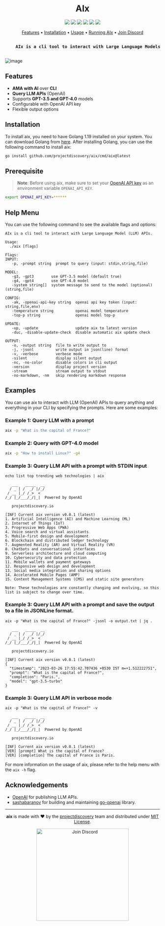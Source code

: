 <h1 align="center">
 AIx
<br>
</h1>


<p align="center">
<a href="https://opensource.org/licenses/MIT"><img src="https://img.shields.io/badge/license-MIT-_red.svg"></a>
<a href="https://goreportcard.com/badge/github.com/projectdiscovery/aix"><img src="https://goreportcard.com/badge/github.com/projectdiscovery/aix"></a>
<a href="https://pkg.go.dev/github.com/projectdiscovery/aix/pkg/aix"><img src="https://img.shields.io/badge/go-reference-blue"></a>
<a href="https://github.com/projectdiscovery/aix/releases"><img src="https://img.shields.io/github/release/projectdiscovery/aix"></a>
<a href="https://twitter.com/pdiscoveryio"><img src="https://img.shields.io/twitter/follow/pdiscoveryio.svg?logo=twitter"></a>
<a href="https://discord.gg/projectdiscovery"><img src="https://img.shields.io/discord/695645237418131507.svg?logo=discord"></a>
</p>

<p align="center">
  <a href="#features">Features</a> •
  <a href="#installation">Installation</a> •
  <a href="#help-menu">Usage</a> •
  <a href="#examples">Running AIx</a> •
  <a href="https://discord.gg/projectdiscovery">Join Discord</a>

</p>

<pre align="center">
<b>
	AIx is a cli tool to interact with Large Language Models (LLM) APIs.
</b>
</pre>

![image](https://user-images.githubusercontent.com/8293321/227775051-440d4ed5-f30e-4ec5-bf1d-10310840ab54.png)

## Features
- **AMA with AI** over **CLI**
- **Query LLM APIs** (OpenAI)
- Supports **GPT-3.5 and GPT-4.0** models
- Configurable with OpenAI API key
- Flexible output options

## Installation
To install aix, you need to have Golang 1.19 installed on your system. You can download Golang from [here](https://go.dev/doc/install). After installing Golang, you can use the following command to install aix:


```bash
go install github.com/projectdiscovery/aix/cmd/aix@latest
```

## Prerequisite

> **Note**: Before using aix, make sure to set your [OpenAI API key](https://platform.openai.com/account/api-keys) as an environment variable `OPENAI_API_KEY`.

```bash
export OPENAI_API_KEY=******
````

## Help Menu
You can use the following command to see the available flags and options:

```console
AIx is a cli tool to interact with Large Language Model (LLM) APIs.

Usage:
  ./aix [flags]

Flags:
INPUT:
   -p, -prompt string  prompt to query (input: stdin,string,file)

MODEL:
   -g3, -gpt3        use GPT-3.5 model (default true)
   -g4, -gpt4        use GPT-4.0 model
   -system string[]  system message to send to the model (optional) (string,file)

CONFIG:
   -ak, -openai-api-key string  openai api key token (input: string,file,env)
   -temperature string          openai model temperature
   -top-p string                openai model top-p

UPDATE:
   -up, -update                 update aix to latest version
   -duc, -disable-update-check  disable automatic aix update check

OUTPUT:
   -o, -output string  file to write output to
   -j, -jsonl          write output in json(line) format
   -v, -verbose        verbose mode
   -silent             display silent output
   -nc, -no-color      disable colors in cli output
   -version            display project version
   -stream             stream output to stdout
   -no-markdown, -nm   skip rendering markdown response
```

## Examples

You can use aix to interact with LLM (OpenAI) APIs to query anything and everything in your CLI by specifying the prompts. Here are some examples:

### Example 1: Query LLM with a prompt

```bash
aix -p "What is the capital of France?"
```

### Example 2: Query with GPT-4.0 model
```bash
aix -p "How to install Linux?" -g4
```

### Example 3: Query LLM API with a prompt with STDIN input

```console
echo list top trending web technologies | aix

   ___   _____  __
  / _ | /  _/ |/_/
 / __ |_/ /_>  < 
/_/ |_/___/_/|_|  Powered by OpenAI

   projectdiscovery.io		  

[INF] Current aix version v0.0.1 (latest)
1. Artificial Intelligence (AI) and Machine Learning (ML)
2. Internet of Things (IoT)
3. Progressive Web Apps (PWA)
4. Voice search and virtual assistants
5. Mobile-first design and development
6. Blockchain and distributed ledger technology
7. Augmented Reality (AR) and Virtual Reality (VR)
8. Chatbots and conversational interfaces
9. Serverless architecture and cloud computing
10. Cybersecurity and data protection
11. Mobile wallets and payment gateways
12. Responsive web design and development
13. Social media integration and sharing options
14. Accelerated Mobile Pages (AMP)
15. Content Management Systems (CMS) and static site generators

Note: These technologies are constantly changing and evolving, so this list is subject to change over time.
```

### Example 3: Query LLM API with a prompt and save the output to a file in JSONLine format.
```console
aix -p "What is the capital of France?" -jsonl -o output.txt | jq .

   ___   _____  __
  / _ | /  _/ |/_/
 / __ |_/ /_>  < 
/_/ |_/___/_/|_|  Powered by OpenAI

   projectdiscovery.io		  

[INF] Current aix version v0.0.1 (latest)
{
  "timestamp": "2023-03-26 17:55:42.707436 +0530 IST m=+1.512222751",
  "prompt": "What is the capital of France?",
  "completion": "Paris.",
  "model": "gpt-3.5-turbo"
}
```

### Example 3: Query LLM API in verbose mode
```console
aix -p "What is the capital of France?" -v

   ___   _____  __
  / _ | /  _/ |/_/
 / __ |_/ /_>  < 
/_/ |_/___/_/|_|  Powered by OpenAI

   projectdiscovery.io		  

[INF] Current aix version v0.0.1 (latest)
[VER] [prompt] What is the capital of France?
[VER] [completion] The capital of France is Paris.
```

For more information on the usage of aix, please refer to the help menu with the `aix -h` flag.

## Acknowledgements

- [OpenAI](https://platform.openai.com/docs/introduction) for publishing LLM APIs.
- [sashabaranov](https://github.com/sashabaranov) for building and maintaining [go-openai](https://github.com/sashabaranov/go-openai) library.

--------

<div align="center">

**aix** is made with ❤️ by the [projectdiscovery](https://projectdiscovery.io) team and distributed under [MIT License](LICENSE.md).


<a href="https://discord.gg/projectdiscovery"><img src="https://raw.githubusercontent.com/projectdiscovery/nuclei-burp-plugin/main/static/join-discord.png" width="300" alt="Join Discord"></a>

</div>

